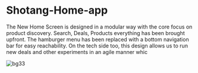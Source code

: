 # Shotang-Home-app
The New Home Screen is designed in a modular way with the core focus on product discovery. Search, Deals, Products everything has been brought upfront. The hamburger menu has been replaced with a bottom navigation bar for easy reachability. On the tech side too, this design allows us to run new deals and other experiments in an agile manner whic

![bg33](https://user-images.githubusercontent.com/46280184/70151332-5d5bd080-16a3-11ea-820f-87ca99e4b93c.PNG)
